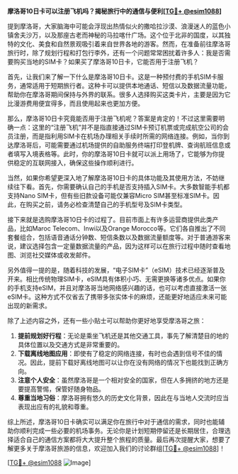 **摩洛哥10日卡可以注册飞机吗？揭秘旅行中的通信与便利[[TG💪+ @esim1088](https://t.me/s/esim1088)]**

提到摩洛哥，大家脑海中可能会浮现出热情似火的撒哈拉沙漠、浪漫迷人的蓝色小镇舍夫沙万，以及那座古老而神秘的马拉喀什广场。这个位于北非的国度，以其独特的文化、美食和自然景观吸引着来自世界各地的游客。然而，在准备前往摩洛哥旅行时，除了规划行程和打包行李外，还有一个问题常常困扰着许多人：我是否需要购买当地的SIM卡？如果买了摩洛哥10日卡，它能否用于注册飞机？

首先，让我们来了解一下什么是摩洛哥10日卡。这是一种预付费的手机SIM卡服务，通常适用于短期旅行者。这种卡可以提供本地通话、短信以及数据流量功能，帮助你在摩洛哥期间保持与外界的联系。很多人选择购买这类卡片，主要是因为它比漫游费用便宜得多，而且使用起来也更加方便。

那么，摩洛哥10日卡究竟能否用于注册飞机呢？答案是肯定的！不过这里需要明确一点：这里的“注册飞机”并不是指直接通过SIM卡预订机票或完成航空公司的会员注册，而是指利用SIM卡在机场办理相关手续时所需的网络连接。例如，当你到达摩洛哥后，可能需要通过机场提供的自助服务终端打印登机牌、查询航班信息或者填写入境表格等。此时，你的摩洛哥10日卡就可以派上用场了，它能够为你提供稳定的互联网接入，确保这些操作顺利进行。

当然，如果你希望更深入地了解摩洛哥10日卡的具体功能及其使用方法，不妨继续往下看。首先，你需要确认自己的手机是否支持插入SIM卡。大多数智能手机都支持Nano SIM卡，但有些旧款设备可能仅兼容Micro SIM甚至标准SIM卡。因此，在购买之前，请务必检查清楚自己的手机型号及SIM卡类型。

接下来就是选购摩洛哥10日卡的过程了。目前市面上有许多运营商提供此类产品，比如Maroc Telecom、Inwi以及Orange Morocco等。它们各自推出了不同套餐组合，包括语音通话分钟数、短信条数以及数据流量额度等。对于普通游客来说，建议选择包含一定量数据流量的产品，因为这样可以在旅行过程中随时查看地图、浏览社交媒体或收发邮件。

另外值得一提的是，随着科技的发展，“电子SIM卡”（eSIM）技术已经逐渐普及开来。相比传统物理SIM卡，eSIM具有体积小巧、无需更换等诸多优点。如果你的手机支持eSIM，并且对摩洛哥当地网络感兴趣的话，也可以考虑直接激活一张eSIM卡。这种方式不仅省去了携带多张实体卡的麻烦，还能更好地适应未来可能出现的新需求。

除了上述内容之外，还有一些小贴士可以帮助你更好地享受摩洛哥之旅：

1. **提前规划好行程**：无论是乘坐飞机还是其他交通工具，事先了解清楚目的地的具体位置以及交通方式是非常重要的。
2. **下载离线地图应用**：即使有了稳定的网络连接，有时也会遇到信号不佳的情况。因此，提前下载好离线地图可以让你在没有网络的情况下也能找到正确方向。
3. **注意个人安全**：虽然摩洛哥是一个相对安全的国家，但在人多拥挤的地方还是要提高警惕，保管好随身物品。
4. **尊重当地习俗**：摩洛哥拥有悠久的历史文化背景，因此在与当地人交流时应当表现出应有的礼貌和尊重。

综上所述，摩洛哥10日卡确实可以满足你在旅行中对于通信的需求，同时也能辅助你顺利完成一些必要的机场事务。无论你是计划短期停留还是长期居住，合理选择适合自己的通信方案都将大大提升整个旅程的质量。最后再次提醒大家，想要了解更多关于摩洛哥旅游的信息，欢迎加入我们的讨论群组[[TG💪+ @esim1088](https://t.me/s/esim1088)]！

[[TG💪+ @esim1088](https://t.me/s/esim1088) ![Image](https://i.postimg.cc/4NQfJmqS/Snipaste-2025-05-13-00-14-12.png)]